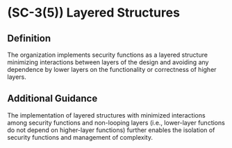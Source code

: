 
# (SC-3(5)) Layered Structures

## Definition

The organization implements security functions as a layered structure minimizing interactions between layers of the design and avoiding any dependence by lower layers on the functionality or correctness of higher layers.

## Additional Guidance

The implementation of layered structures with minimized interactions among security functions and non-looping layers (i.e., lower-layer functions do not depend on higher-layer functions) further enables the isolation of security functions and management of complexity.
